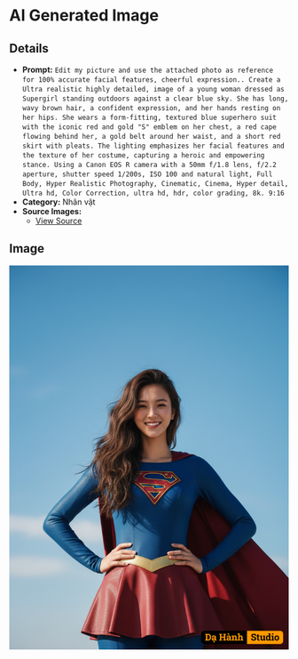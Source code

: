 # AI Generated Image

## Details
- **Prompt:** `Edit my picture and use the attached photo as reference for 100% accurate facial features, cheerful expression.. Create a Ultra realistic highly detailed, image of a young woman dressed as Supergirl standing outdoors against a clear blue sky. She has long, wavy brown hair, a confident expression, and her hands resting on her hips. She wears a form-fitting, textured blue superhero suit with the iconic red and gold "S" emblem on her chest, a red cape flowing behind her, a gold belt around her waist, and a short red skirt with pleats. The lighting emphasizes her facial features and the texture of her costume, capturing a heroic and empowering stance. Using a Canon EOS R camera with a 50mm f/1.8 lens, f/2.2 aperture, shutter speed 1/200s, ISO 100 and natural light, Full Body, Hyper Realistic Photography, Cinematic, Cinema, Hyper detail, Ultra hd, Color Correction, ultra hd, hdr, color grading, 8k. 9:16 `
- **Category:** Nhân vật
- **Source Images:**
  - [View Source](https://raw.githubusercontent.com/lenzcomvth/Somethings/main/Models/Female/Female3.jpg)

## Image
![AI Generated Image](./image-2025-10-16T18-55-22-080Z-palo4.png)